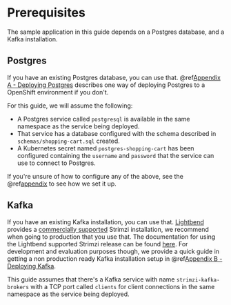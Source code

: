# Prerequisites

The sample application in this guide depends on a Postgres database, and a Kafka installation.

## Postgres

If you have an existing Postgres database, you can use that. @ref[Appendix A - Deploying Postgres](deploying-postgres.md) describes one way of deploying Postgres to a OpenShift environment if you don't.

For this guide, we will assume the following:

* A Postgres service called `postgresql` is available in the same namespace as the service being deployed.
* That service has a database configured with the schema described in `schemas/shopping-cart.sql` created.
* A Kubernetes secret named `postgres-shopping-cart` has been configured containing the `username` and `password` that the service can use to connect to Postgres.

If you're unsure of how to configure any of the above, see the @ref[appendix](deploying-postgres.md) to see how we set it up.

## Kafka

If you have an existing Kafka installation, you can use that. [Lightbend](https://www.lightbend.com) provides a [commercially supported](https://www.lightbend.com/lightbend-platform) Strimzi installation, we recommend when going to production that you use that. The documentation for using the Lightbend supported Strimzi release can be found [here](https://developer.lightbend.com/docs/fast-data-platform/current/index.html#strimzi-operator-kafka). For development and evaluation purposes though, we provide a quick guide in getting a non production ready Kafka installation setup in @ref[Appendix B - Deploying Kafka](deploying-kafka.md).

This guide assumes that there's a Kafka service with name `strimzi-kafka-brokers` with a TCP port called `clients` for client connections in the same namespace as the service being deployed.